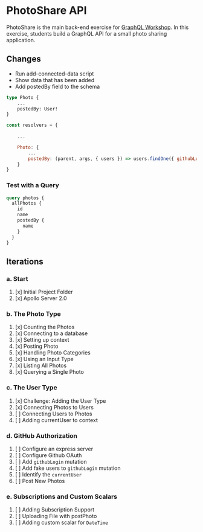 PhotoShare API
===============
PhotoShare is the main back-end exercise for [GraphQL Workshop](https://www.graphqlworkshop.com). In this exercise, students build a GraphQL API for a small photo sharing application.

Changes
---------------
* Run add-connected-data script
* Show data that has been added
* Add postedBy field to the schema

```graphql
type Photo {
    ...
    postedBy: User!
}
```

```javascript
const resolvers = {
    
    ...

    Photo: {
        ...
        postedBy: (parent, args, { users }) => users.findOne({ githubLogin: parent.userID })
    }
}
```

### Test with a Query

```graphql
query photos {
  allPhotos {
    id
    name
    postedBy {
      name
    }
  }
}
```


Iterations
---------------

### a. Start

1. [x] Initial Project Folder
2. [x] Apollo Server 2.0

### b. The Photo Type

1. [x] Counting the Photos 
2. [x] Connecting to a database
3. [x] Setting up context
4. [x] Posting Photo
5. [x] Handling Photo Categories 
6. [x] Using an Input Type 
7. [x] Listing All Photos 
8. [x] Querying a Single Photo 

### c. The User Type

1. [x] Challenge: Adding the User Type
2. [x] Connecting Photos to Users
3. [ ] Connecting Users to Photos
4. [ ] Adding currentUser to context

### d. GitHub Authorization

1. [ ] Configure an express server
2. [ ] Configure Github OAuth
3. [ ] Add `githubLogin` mutation
4. [ ] Add fake users to `githubLogin` mutation
5. [ ] Identify the `currentUser`
6. [ ] Post New Photos

### e. Subscriptions and Custom Scalars

1. [ ] Adding Subscription Support 
2. [ ] Uploading File with postPhoto 
3. [ ] Adding custom scalar for `DateTime`
